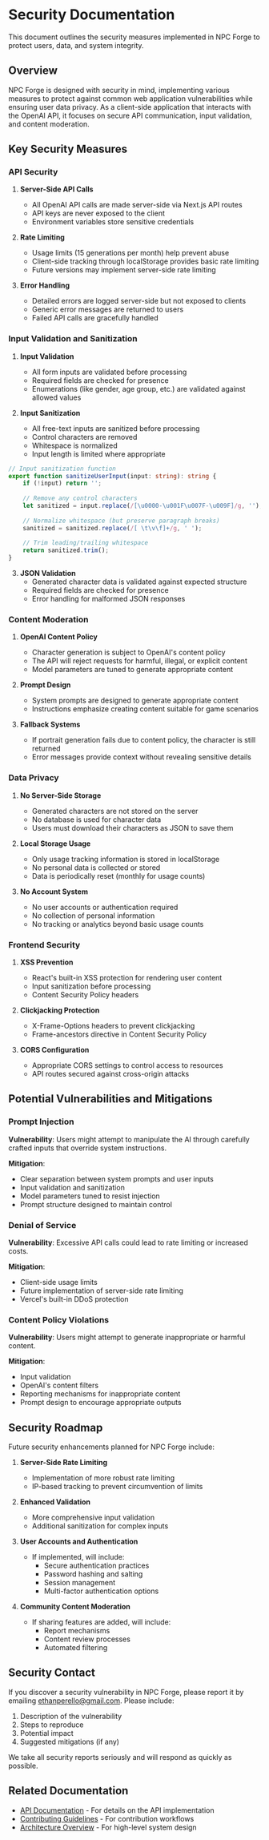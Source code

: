 # Security Documentation

This document outlines the security measures implemented in NPC Forge to protect users, data, and system integrity.

## Overview

NPC Forge is designed with security in mind, implementing various measures to protect against common web application vulnerabilities while ensuring user data privacy. As a client-side application that interacts with the OpenAI API, it focuses on secure API communication, input validation, and content moderation.

## Key Security Measures

### API Security

1. **Server-Side API Calls**
   - All OpenAI API calls are made server-side via Next.js API routes
   - API keys are never exposed to the client
   - Environment variables store sensitive credentials

2. **Rate Limiting**
   - Usage limits (15 generations per month) help prevent abuse
   - Client-side tracking through localStorage provides basic rate limiting
   - Future versions may implement server-side rate limiting

3. **Error Handling**
   - Detailed errors are logged server-side but not exposed to clients
   - Generic error messages are returned to users
   - Failed API calls are gracefully handled

### Input Validation and Sanitization

1. **Input Validation**
   - All form inputs are validated before processing
   - Required fields are checked for presence
   - Enumerations (like gender, age group, etc.) are validated against allowed values

2. **Input Sanitization**
   - All free-text inputs are sanitized before processing
   - Control characters are removed
   - Whitespace is normalized
   - Input length is limited where appropriate

```typescript
// Input sanitization function
export function sanitizeUserInput(input: string): string {
    if (!input) return '';
    
    // Remove any control characters
    let sanitized = input.replace(/[\u0000-\u001F\u007F-\u009F]/g, '');
    
    // Normalize whitespace (but preserve paragraph breaks)
    sanitized = sanitized.replace(/[ \t\v\f]+/g, ' ');
    
    // Trim leading/trailing whitespace
    return sanitized.trim();
}
```

3. **JSON Validation**
   - Generated character data is validated against expected structure
   - Required fields are checked for presence
   - Error handling for malformed JSON responses

### Content Moderation

1. **OpenAI Content Policy**
   - Character generation is subject to OpenAI's content policy
   - The API will reject requests for harmful, illegal, or explicit content
   - Model parameters are tuned to generate appropriate content

2. **Prompt Design**
   - System prompts are designed to generate appropriate content
   - Instructions emphasize creating content suitable for game scenarios

3. **Fallback Systems**
   - If portrait generation fails due to content policy, the character is still returned
   - Error messages provide context without revealing sensitive details

### Data Privacy

1. **No Server-Side Storage**
   - Generated characters are not stored on the server
   - No database is used for character data
   - Users must download their characters as JSON to save them

2. **Local Storage Usage**
   - Only usage tracking information is stored in localStorage
   - No personal data is collected or stored
   - Data is periodically reset (monthly for usage counts)

3. **No Account System**
   - No user accounts or authentication required
   - No collection of personal information
   - No tracking or analytics beyond basic usage counts

### Frontend Security

1. **XSS Prevention**
   - React's built-in XSS protection for rendering user content
   - Input sanitization before processing
   - Content Security Policy headers

2. **Clickjacking Protection**
   - X-Frame-Options headers to prevent clickjacking
   - Frame-ancestors directive in Content Security Policy

3. **CORS Configuration**
   - Appropriate CORS settings to control access to resources
   - API routes secured against cross-origin attacks

## Potential Vulnerabilities and Mitigations

### Prompt Injection

**Vulnerability**: Users might attempt to manipulate the AI through carefully crafted inputs that override system instructions.

**Mitigation**:
- Clear separation between system prompts and user inputs
- Input validation and sanitization
- Model parameters tuned to resist injection
- Prompt structure designed to maintain control

### Denial of Service

**Vulnerability**: Excessive API calls could lead to rate limiting or increased costs.

**Mitigation**:
- Client-side usage limits
- Future implementation of server-side rate limiting
- Vercel's built-in DDoS protection

### Content Policy Violations

**Vulnerability**: Users might attempt to generate inappropriate or harmful content.

**Mitigation**:
- Input validation
- OpenAI's content filters
- Reporting mechanisms for inappropriate content
- Prompt design to encourage appropriate outputs

## Security Roadmap

Future security enhancements planned for NPC Forge include:

1. **Server-Side Rate Limiting**
   - Implementation of more robust rate limiting
   - IP-based tracking to prevent circumvention of limits

2. **Enhanced Validation**
   - More comprehensive input validation
   - Additional sanitization for complex inputs

3. **User Accounts and Authentication**
   - If implemented, will include:
     - Secure authentication practices
     - Password hashing and salting
     - Session management
     - Multi-factor authentication options

4. **Community Content Moderation**
   - If sharing features are added, will include:
     - Report mechanisms
     - Content review processes
     - Automated filtering

## Security Contact

If you discover a security vulnerability in NPC Forge, please report it by emailing [ethanperello@gmail.com](mailto:ethanperello@gmail.com). Please include:

1. Description of the vulnerability
2. Steps to reproduce
3. Potential impact
4. Suggested mitigations (if any)

We take all security reports seriously and will respond as quickly as possible.

## Related Documentation

- [API Documentation](api.md) - For details on the API implementation
- [Contributing Guidelines](contributing.md) - For contribution workflows
- [Architecture Overview](architecture.md) - For high-level system design